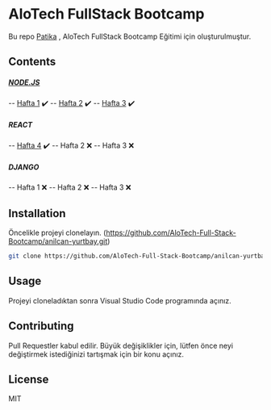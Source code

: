# AloTech FullStack Bootcamp

Bu repo [Patika](https://www.patika.dev) , AloTech FullStack Bootcamp Eğitimi için oluşturulmuştur.

## Contents

##### [NODE.JS](https://github.com/AloTech-Full-Stack-Bootcamp/anilcan-yurtbay/tree/main/nodejs)
-- [Hafta 1](https://github.com/AloTech-Full-Stack-Bootcamp/anilcan-yurtbay/tree/main/nodejs/week1) ✔️️ 
-- [Hafta 2](https://github.com/AloTech-Full-Stack-Bootcamp/anilcan-yurtbay/tree/main/nodejs/week2) ✔️️ 
-- [Hafta 3](https://github.com/AloTech-Full-Stack-Bootcamp/anilcan-yurtbay/tree/main/nodejs/week3) ✔️️ 
##### REACT
-- [Hafta 4](https://github.com/AloTech-Full-Stack-Bootcamp/anilcan-yurtbay/tree/main/nodejs/week4) ✔️️ 
-- Hafta 2 ❌
-- Hafta 3 ❌
##### DJANGO
-- Hafta 1 ❌
-- Hafta 2 ❌
-- Hafta 3 ❌

## Installation
Öncelikle projeyi clonelayın. (https://github.com/AloTech-Full-Stack-Bootcamp/anilcan-yurtbay.git)
```sh
git clone https://github.com/AloTech-Full-Stack-Bootcamp/anilcan-yurtbay.git
```

## Usage
Projeyi cloneladıktan sonra Visual Studio Code programında açınız.


## Contributing
Pull Requestler kabul edilir. Büyük değişiklikler için, lütfen önce neyi değiştirmek istediğinizi tartışmak için bir konu açınız.

## License
MIT
